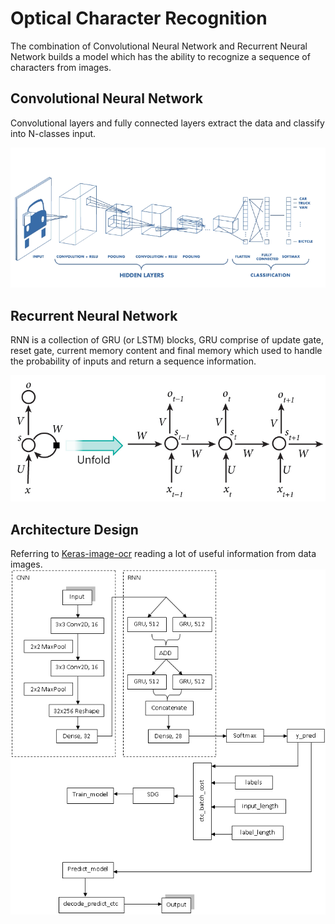 # Optical Character Recognition 
 The combination of Convolutional Neural Network and Recurrent Neural Network builds a model which has the ability to recognize a sequence of characters from images.
 
## Convolutional Neural Network
Convolutional layers and fully connected layers extract the data and classify into N-classes input.   

![Alt text](read_pic/cnn.png)

## Recurrent Neural Network
RNN is a collection of GRU (or LSTM) blocks, GRU comprise of update gate, reset gate, current memory content and final memory which used to handle the probability of inputs and return a sequence information.     

![Alt text](read_pic/rnn.jpg)


## Architecture Design
Referring to [Keras-image-ocr](https://github.com/Tony607/keras-image-ocr) reading a lot of useful information from data images.
![Alt text](read_pic/arch.png)
